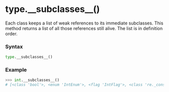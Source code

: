 # type.\_\_subclasses\_\_()

Each class keeps a list of weak references to its immediate subclasses. This method returns a list of all those references still alive. The list is in definition order.

### Syntax

```python
type.__subclasses__()
```

### Example

```python
>>> int.__subclasses__()
# [<class 'bool'>, <enum 'IntEnum'>, <flag 'IntFlag'>, <class 're._constants._NamedIntConstant'>]
```
